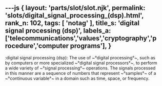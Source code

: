 ---js
{
  layout: 'parts/slot/slot.njk',
  permalink: 'slots/digital_signal_processing_(dsp).html',
  rank_n: 102,
  tags: [ 'notag' ],
  title_s: 'digital signal processing (dsp)',
  labels_a: ['telecommunications','values','cryptography','procedure','computer programs'],
}
---
:digital signal processing (dsp):
The use of ~°digital processing°~, such as by computers or more specialized ~°digital signal processors°~, to perform a wide variety of ~°signal processing°~ operations.  The signals processed in this manner are a sequence of numbers that represent ~°samples°~ of a ~°continuous variable°~ in a domain such as time, space, or frequency.
